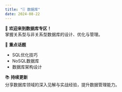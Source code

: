 ```yaml
---
title: "🗄️ 数据库"
date: 2024-08-22
---
```

👋 **欢迎来到数据库专区！**  
掌握关系型与非关系型数据库的设计、优化与管理。

🎯 **重点话题**  
- SQL优化技巧  
- NoSQL数据库  
- 数据库架构设计

📚 **持续更新**  
分享数据库领域的深入见解与实战经验，提升数据管理能力。
